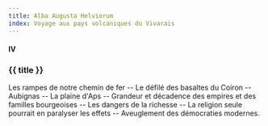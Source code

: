```yaml
---
title: Alba Augusta Helviorum
index: Voyage aux pays volcaniques du Vivarais
---
```


#### IV

### {{ title }}

<div id="tltr">

Les rampes de notre chemin de fer -- Le défilé des basaltes du Coiron --
Aubignas -- La plaine d'Aps -- Grandeur et décadence des empires et des familles
bourgeoises -- Les dangers de la richesse -- La religion seule pourrait en
paralyser les effets -- Aveuglement des démocraties modernes.

</div>
